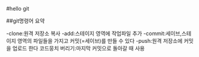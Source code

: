 #hello git

##git명령어 요약

-clone:원격 저장소 복사
-add:스테이지 영역에 작업파일 추가
-commit:세이브,스테이지 영역의 파일들을 가지고 커밋(=세이브)를 만들 수 있다
-push:원격 저장소에 커밋을 업로드 한다
코드뭉치 버리기:마지막 커밋으로 돌아갈 때 사용